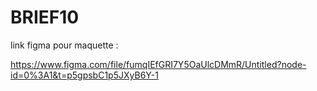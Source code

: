 # BRIEF10

link figma pour maquette :

https://www.figma.com/file/fumqIEfGRI7Y5OaUlcDMmR/Untitled?node-id=0%3A1&t=p5gpsbC1p5JXyB6Y-1